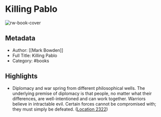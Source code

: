 # Killing Pablo

![rw-book-cover](https://images-na.ssl-images-amazon.com/images/I/518UESGvRlL._SL200_.jpg)

## Metadata
- Author: [[Mark Bowden]]
- Full Title: Killing Pablo
- Category: #books

## Highlights
- Diplomacy and war spring from different philosophical wells. The underlying premise of diplomacy is that people, no matter what their differences, are well-intentioned and can work together. Warriors believe in intractable evil. Certain forces cannot be compromised with; they must simply be defeated. ([Location 2322](https://readwise.io/to_kindle?action=open&asin=B008UX3ITE&location=2322))
